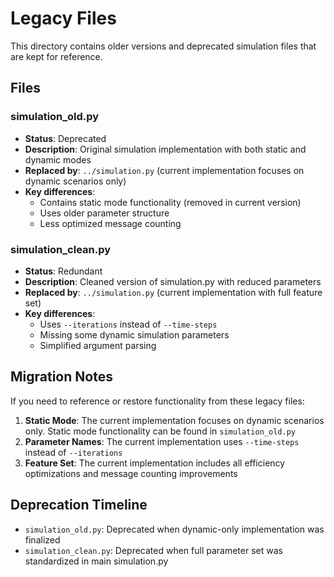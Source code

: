 # Legacy Files

This directory contains older versions and deprecated simulation files that are kept for reference.

## Files

### simulation_old.py
- **Status**: Deprecated
- **Description**: Original simulation implementation with both static and dynamic modes
- **Replaced by**: `../simulation.py` (current implementation focuses on dynamic scenarios only)
- **Key differences**: 
  - Contains static mode functionality (removed in current version)
  - Uses older parameter structure
  - Less optimized message counting

### simulation_clean.py
- **Status**: Redundant
- **Description**: Cleaned version of simulation.py with reduced parameters
- **Replaced by**: `../simulation.py` (current implementation with full feature set)
- **Key differences**:
  - Uses `--iterations` instead of `--time-steps`
  - Missing some dynamic simulation parameters
  - Simplified argument parsing

## Migration Notes

If you need to reference or restore functionality from these legacy files:

1. **Static Mode**: The current implementation focuses on dynamic scenarios only. Static mode functionality can be found in `simulation_old.py`
2. **Parameter Names**: The current implementation uses `--time-steps` instead of `--iterations`
3. **Feature Set**: The current implementation includes all efficiency optimizations and message counting improvements

## Deprecation Timeline

- `simulation_old.py`: Deprecated when dynamic-only implementation was finalized
- `simulation_clean.py`: Deprecated when full parameter set was standardized in main simulation.py

